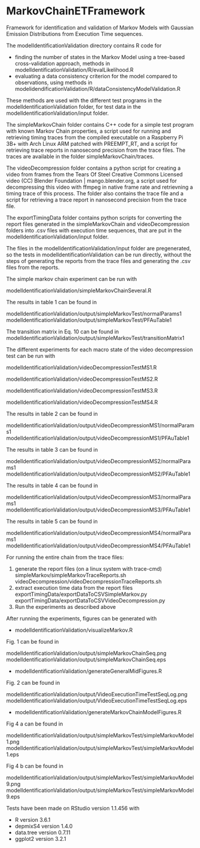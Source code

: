 # MarkovChainETFramework

Framework for identification and validation of Markov Models with Gaussian Emission Distributions from Execution Time sequences.

The modelIdentificationValidation directory contains R code for 
- finding the number of states in the Markov Model using a tree-based cross-validation approach, methods in modelIdentificationValidation/R/evalLikelihood.R
- evaluating a data consistency criterion for the model compared to observations, using methods in modelidendificationValidation/R/dataConsistencyModelValidation.R

These methods are used with the different test programs in the modelIdentificationValidation folder, for test data in the modelIdentificationValidation/input folder.

The simpleMarkovChain folder contains C++ code for a simple test program with known Markov Chain properties, a script used for running and retrieving timing traces from the compiled executable on a Raspberry Pi 3B+ with Arch Linux ARM patched with PREEMPT_RT, and a script for retrieving trace reports in nanosecond precision from the trace files. The traces are available in the folder simpleMarkovChain/traces.

The videoDecompression folder contains a python script for creating a video from frames from the Tears Of Steel Creative Commons Licensed video (CC) Blender Foundation | mango.blender.org, a script used for decompressing this video with ffmpeg in native frame rate and retrievning a timing trace of this process. The folder also contains the trace file and a script for retrieving a trace report in nanosecond precision from the trace file.

The exportTimingData folder contains python scripts for converting the report files generated in the simpleMarkovChain and videoDecompression folders into .csv files with execution time sequences, that are put in the modelIdentificationValidation/input folder.

The files in the modelIdentificationValidation/input folder are pregenerated, so the tests in modelIdentificationValidation can be run directly, without the steps of generating the reports from the trace files and generating the .csv files from the reports.

The simple markov chain experiment can be run with

modelIdentificationValidation/simpleMarkovChainSeveral.R

The results in table 1 can be found in 

modelIdentificationValidation/output/simpleMarkovTest/normalParams1
modelIdentificationValidation/output/simpleMarkovTest/PFAuTable1

The transition matrix in Eq. 10 can be found in 
modelIdentificationValidation/output/simpleMarkovTest/transitionMatrix1

The different experiments for each macro state of the video decompression test can be run with

modelIdentificationValidation/videoDecompressionTestMS1.R

modelIdentificationValidation/videoDecompressionTestMS2.R

modelIdentificationValidation/videoDecompressionTestMS3.R

modelIdentificationValidation/videoDecompressionTestMS4.R

The results in table 2 can be found in

modelIdentificationValidation/output/videoDecompressionMS1/normalParams1
modelIdentificationValidation/output/videoDecompressionMS1/PFAuTable1

The results in table 3 can be found in

modelIdentificationValidation/output/videoDecompressionMS2/normalParams1
modelIdentificationValidation/output/videoDecompressionMS2/PFAuTable1

The results in table 4 can be found in

modelIdentificationValidation/output/videoDecompressionMS3/normalParams1
modelIdentificationValidation/output/videoDecompressionMS3/PFAuTable1

The results in table 5 can be found in

modelIdentificationValidation/output/videoDecompressionMS4/normalParams1
modelIdentificationValidation/output/videoDecompressionMS4/PFAuTable1

For running the entire chain from the trace files:
1. generate the report files (on a linux system with trace-cmd)
simpleMarkov/simpleMarkovTraceReports.sh
videoDecompression/videoDecompressionTraceReports.sh
2. extract execution time data from the report files
exportTimingData/exportDataToCSVSimpleMarkov.py
exportTimingData/exportDataToCSVVideoDecompression.py
3. Run the experiments as described above

After running the experiments, figures can be generated with 
- modelIdentificationValidation/visualizeMarkov.R

Fig. 1 can be found in
 
modelIdentificationValidation/output/simpleMarkovChainSeq.png
modelIdentificationValidation/output/simpleMarkovChainSeq.eps

- modelIdentificationValidation/generateGeneralMidFigures.R

Fig. 2 can be found in 

modelIdentificationValidation/output/VideoExecutionTimeTestSeqLog.png
modelIdentificationValidation/output/VideoExecutionTimeTestSeqLog.eps

- modelIdentificationValidation/generateMarkovChainModelFigures.R

Fig 4 a can be found in 

modelIdentificationValidation/output/simpleMarkovTest/simpleMarkovModel1.png
modelIdentificationValidation/output/simpleMarkovTest/simpleMarkovModel1.eps

Fig 4 b can be found in 

modelIdentificationValidation/output/simpleMarkovTest/simpleMarkovModel9.png
modelIdentificationValidation/output/simpleMarkovTest/simpleMarkovModel9.eps

Tests have been made on RStudio version 1.1.456 with 
- R version 3.6.1
- depmixS4 version 1.4.0
- data.tree version 0.7.11
- ggplot2 version 3.2.1
